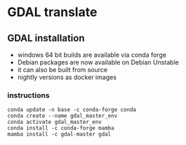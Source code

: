# GDAL translate

## GDAL installation
- windows 64 bit builds are available via conda forge 
- Debian packages are now available on Debian Unstable
- it can also be built from source 
- nightly versions as docker images


### instructions

```
conda update -n base -c conda-forge conda
conda create --name gdal_master_env
conda activate gdal_master_env
conda install -c conda-forge mamba
mamba install -c gdal-master gdal
```

